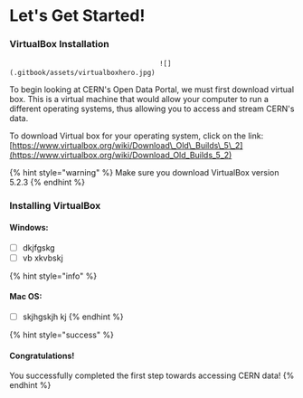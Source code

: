 # Let's Get Started!

###                                             **VirtualBox Installation**

                                         ![](.gitbook/assets/virtualboxhero.jpg) 

To begin looking at CERN's Open Data Portal, we must first download virtual box. This is a virtual machine that would allow your computer to run a different operating systems, thus allowing you to access and stream CERN's data.  

To download Virtual box for your operating system, click on the link:   [https://www.virtualbox.org/wiki/Download\_Old\_Builds\_5\_2](https://www.virtualbox.org/wiki/Download_Old_Builds_5_2)

{% hint style="warning" %}
Make sure you download VirtualBox version 5.2.3 
{% endhint %}

###                                               Installing VirtualBox

#### Windows: 

* [ ] dkjfgskg
* [ ] vb xkvbskj

{% hint style="info" %}
#### Mac OS:  

* [ ] skjhgskjh kj
{% endhint %}

{% hint style="success" %}
#### Congratulations!

You successfully completed the first step towards accessing CERN data!
{% endhint %}

